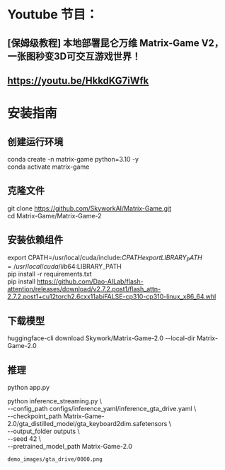 # Youtube 节目：
## [保姆级教程] 本地部署昆仑万维 Matrix-Game V2，一张图秒变3D可交互游戏世界！
## https://youtu.be/HkkdKG7iWfk

# 安装指南
## 创建运行环境
conda create -n matrix-game python=3.10 -y  
conda activate matrix-game  

## 克隆文件
git clone https://github.com/SkyworkAI/Matrix-Game.git  
cd Matrix-Game/Matrix-Game-2  

## 安装依赖组件
export CPATH=/usr/local/cuda/include:$CPATH  
export LIBRARY_PATH=/usr/local/cuda/lib64:$LIBRARY_PATH  
pip install -r requirements.txt  
pip install https://github.com/Dao-AILab/flash-attention/releases/download/v2.7.2.post1/flash_attn-2.7.2.post1+cu12torch2.6cxx11abiFALSE-cp310-cp310-linux_x86_64.whl   

## 下载模型
huggingface-cli download Skywork/Matrix-Game-2.0 --local-dir Matrix-Game-2.0  

## 推理
python app.py

python inference_streaming.py \  
    --config_path configs/inference_yaml/inference_gta_drive.yaml  \  
    --checkpoint_path Matrix-Game-2.0/gta_distilled_model/gta_keyboard2dim.safetensors \  
    --output_folder outputs \  
    --seed 42 \  
    --pretrained_model_path Matrix-Game-2.0  


    demo_images/gta_drive/0000.png  




  












 
















